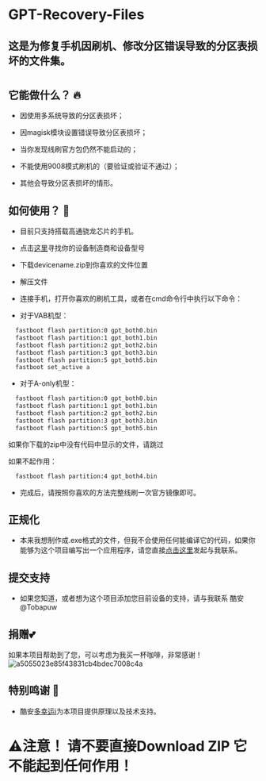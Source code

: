 # GPT-Recovery-Files
## 这是为修复手机因刷机、修改分区错误导致的分区表损坏的文件集。

 #
## 它能做什么？ 🔥

  - 因使用多系统导致的分区表损坏；
  
  - 因magisk模块设置错误导致分区表损坏；
  
  - 当你发现线刷官方包仍然不能启动的；
  
  - 不能使用9008模式刷机的（要验证或验证不通过）；
  
  - 其他会导致分区表损坏的情形。
  
  
 ## 如何使用？ 🚀
 
- 目前只支持搭载高通骁龙芯片的手机。
  
- 点击[这里](https://github.com/Tobapuww/GPT-Recovery-tools/device)寻找你的设备制造商和设备型号

- 下载devicename.zip到你喜欢的文件位置
  
- 解压文件
  
- 连接手机，打开你喜欢的刷机工具，或者在cmd命令行中执行以下命令：

- 对于VAB机型：
  
```bat
  fastboot flash partition:0 gpt_both0.bin
  fastboot flash partition:1 gpt_both1.bin
  fastboot flash partition:2 gpt_both2.bin
  fastboot flash partition:3 gpt_both3.bin
  fastboot flash partition:5 gpt_both5.bin
  fastboot set_active a
```
- 对于A-only机型：

```bat
  fastboot flash partition:0 gpt_both0.bin
  fastboot flash partition:1 gpt_both1.bin
  fastboot flash partition:2 gpt_both2.bin
  fastboot flash partition:3 gpt_both3.bin
  fastboot flash partition:5 gpt_both5.bin
```

如果你下载的zip中没有代码中显示的文件，请跳过

如果不起作用：
```bat
  fastboot flash partition:4 gpt_both4.bin
```

- 完成后，请按照你喜欢的方法完整线刷一次官方镜像即可。
  
## 正规化
- 本来我想制作成.exe格式的文件，但我不会使用任何能编译它的代码，如果你能够为这个项目编写出一个应用程序，请您直接[点击这里](https://github.com/Tobapuww/GPT-Recovery-tools/issues)发起与我联系。

## 提交支持
- 如果您知道，或者想为这个项目添加您目前设备的支持，请与我联系 酷安@Tobapuw

## 捐赠💕
如果本项目帮助到了您，可以考虑为我买一杯咖啡，非常感谢！
![a5055023e85f43831cb4bdec7008c4a](https://github.com/Tobapuww/GPT-Recovery-tools/assets/139964294/27d44a0e-7520-41fc-8002-dd1bb3de9373)


## 特别鸣谢 🤝
- 酷安[多幸运i](http://www.coolapk.com/u/8160711)为本项目提供原理以及技术支持。

# ⚠️注意！ 请不要直接Download ZIP 它不能起到任何作用！
